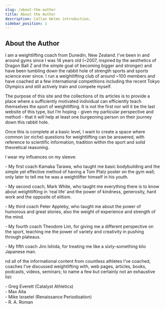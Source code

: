 ```yaml
---
slug: /about-the-author
title: About the Author
description: Callan Helms introduction.
sidebar_position: 1
---
```


## About the Author

I am a weightlifting coach from Dunedin, New Zealand. I've been in and around gyms since I was 14 years old (~2007, inspired by the aesthetics of Dragon Ball Z and the simple goal of becoming bigger and stronger) and have been tumbling down the rabbit hole of strength sports and sports science ever since. I run a weightlifting club of around ~100 members and have coached at a few international competitions including the recent Tokyo Olympics and still actively train and compete myself.  

The purpose of this site and the collections of its articles is to provide a place where a sufficiently motivated individual can efficiently teach themselves the sport of weightlifting. It is not the first nor will it be the last website of this type, but I’m hoping - given my particular perspective and method - that it will help at least one burgeoning person on their journey down this rabbit hole.  

Once this is complete at a basic level, I want to create a space where common (or niche) questions for weightlifting can be answered, with reference to scientific information, tradition within the sport and solid theoretical reasoning.  

I wear my influences on my sleeve:  

\- My first coach Kamaka Tarawa, who taught me basic bodybuilding and the simple yet effective method of having a Tom Platz poster on the gym wall; only later to tell me he was a weightlifter himself in his youth.  


\- My second coach, Mark White, who taught me everything there is to know about weightlifting in ‘real life’ and the power of kindness, generosity, hard work and the opposite of elitism.  

\- My third coach Peter Appleby, who taught me about the power of humorous and great stories, also the weight of experience and strength of the mind.  

\- My fourth coach Theodore Lim, for giving me a different perspective on the sport, teaching me the power of variety and creativity in pushing through plateaus.  

\- My fifth coach Jiro Ishida, for treating me like a sixty-something kilo Japanese man.  

nd all of the informational content from countless athletes I’ve coached, coaches I’ve discussed weightlifting with, web pages, articles, books, podcasts, videos, seminars; to name a few but certainly not an exhaustive list:  

\- Greg Everett (Catalyst Athletics)  
\- Max Aita  
\- Mike Israetel (Renaissance Periodisation)  
\- R. A. Roman
